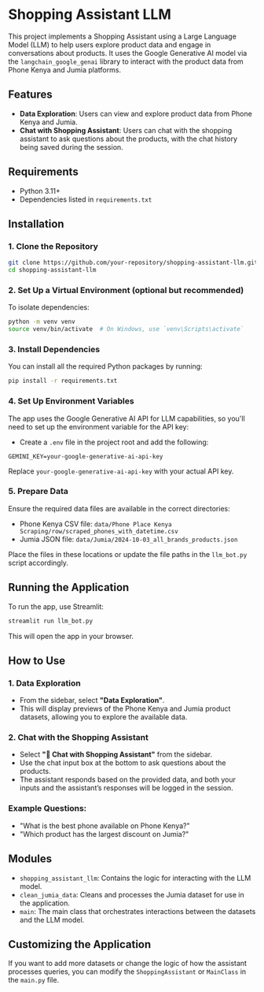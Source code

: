 # Shopping Assistant LLM

This project implements a Shopping Assistant using a Large Language Model (LLM) to help users explore product data and engage in conversations about products. It uses the Google Generative AI model via the `langchain_google_genai` library to interact with the product data from Phone Kenya and Jumia platforms.

## Features

- **Data Exploration**: Users can view and explore product data from Phone Kenya and Jumia.
- **Chat with Shopping Assistant**: Users can chat with the shopping assistant to ask questions about the products, with the chat history being saved during the session.

## Requirements

- Python 3.11+
- Dependencies listed in `requirements.txt`

## Installation

### 1. Clone the Repository

```bash
git clone https://github.com/your-repository/shopping-assistant-llm.git
cd shopping-assistant-llm
```

### 2. Set Up a Virtual Environment (optional but recommended)

To isolate dependencies:

```bash
python -m venv venv
source venv/bin/activate  # On Windows, use `venv\Scripts\activate`
```

### 3. Install Dependencies

You can install all the required Python packages by running:

```bash
pip install -r requirements.txt
```

### 4. Set Up Environment Variables

The app uses the Google Generative AI API for LLM capabilities, so you'll need to set up the environment variable for the API key:

- Create a `.env` file in the project root and add the following:

```
GEMINI_KEY=your-google-generative-ai-api-key
```

Replace `your-google-generative-ai-api-key` with your actual API key.

### 5. Prepare Data

Ensure the required data files are available in the correct directories:

- Phone Kenya CSV file: `data/Phone Place Kenya Scraping/row/scraped_phones_with_datetime.csv`
- Jumia JSON file: `data/Jumia/2024-10-03_all_brands_products.json`

Place the files in these locations or update the file paths in the `llm_bot.py` script accordingly.

## Running the Application

To run the app, use Streamlit:

```bash
streamlit run llm_bot.py
```

This will open the app in your browser.

## How to Use

### 1. Data Exploration

- From the sidebar, select **"Data Exploration"**.
- This will display previews of the Phone Kenya and Jumia product datasets, allowing you to explore the available data.

### 2. Chat with the Shopping Assistant

- Select **"💬 Chat with Shopping Assistant"** from the sidebar.
- Use the chat input box at the bottom to ask questions about the products.
- The assistant responds based on the provided data, and both your inputs and the assistant’s responses will be logged in the session.

### Example Questions:
- "What is the best phone available on Phone Kenya?"
- "Which product has the largest discount on Jumia?"

## Modules

- `shopping_assistant_llm`: Contains the logic for interacting with the LLM model.
- `clean_jumia_data`: Cleans and processes the Jumia dataset for use in the application.
- `main`: The main class that orchestrates interactions between the datasets and the LLM model.

## Customizing the Application

If you want to add more datasets or change the logic of how the assistant processes queries, you can modify the `ShoppingAssistant` or `MainClass` in the `main.py` file.



